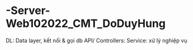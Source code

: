 # -Server-Web102022_CMT_DoDuyHung

DL: Data layer, kết nối & gọi db
API/ Controllers: 
Service: xử lý nghiệp vụ
